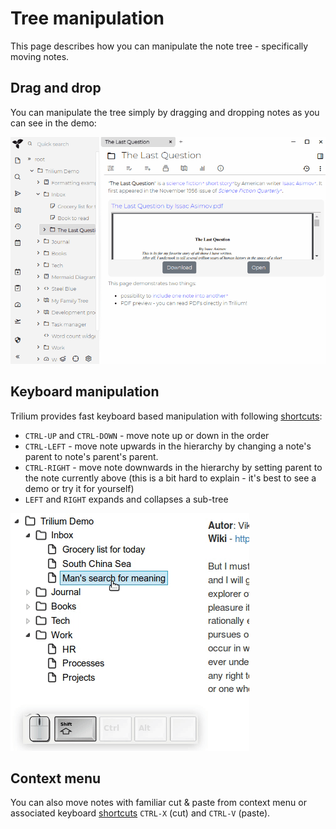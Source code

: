 # Tree manipulation
This page describes how you can manipulate the note tree - specifically moving notes.

Drag and drop
-------------

You can manipulate the tree simply by dragging and dropping notes as you can see in the demo:

![](gifs/drag-and-drop.gif)

Keyboard manipulation
---------------------

Trilium provides fast keyboard based manipulation with following [shortcuts](Keyboard-shortcuts.md):

*   `CTRL-UP` and `CTRL-DOWN` - move note up or down in the order
*   `CTRL-LEFT` - move note upwards in the hierarchy by changing a note's parent to note's parent's parent.
*   `CTRL-RIGHT` - move note downwards in the hierarchy by setting parent to the note currently above (this is a bit hard to explain - it's best to see a demo or try it for yourself)
*   `LEFT` and `RIGHT` expands and collapses a sub-tree

![](gifs/move-note-with-keyboard.gif)

Context menu
------------

You can also move notes with familiar cut & paste from context menu or associated keyboard [shortcuts](Keyboard-shortcuts.md) `CTRL-X` (cut) and `CTRL-V` (paste).